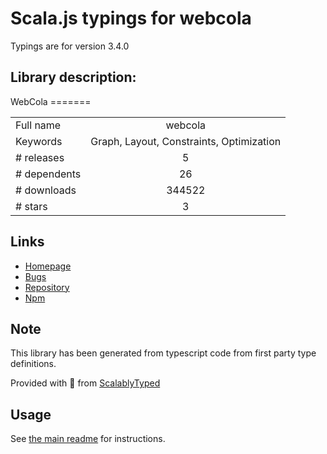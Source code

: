 
# Scala.js typings for webcola

Typings are for version 3.4.0

## Library description:
WebCola =======

|                    |                 |
| ------------------ | :-------------: |
| Full name          | webcola |
| Keywords           | Graph, Layout, Constraints, Optimization |
| # releases         | 5 |
| # dependents       | 26 |
| # downloads        | 344522 |
| # stars            | 3 |

## Links
- [Homepage](https://github.com/tgdwyer/WebCola)
- [Bugs](https://github.com/tgdwyer/WebCola/issues)
- [Repository](https://github.com/tgdwyer/WebCola)
- [Npm](https://www.npmjs.com/package/webcola)
    


## Note
This library has been generated from typescript code from first party type definitions.

Provided with :purple_heart: from [ScalablyTyped](https://github.com/oyvindberg/ScalablyTyped)

## Usage
See [the main readme](../../readme.md) for instructions.



